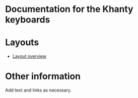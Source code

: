 # Documentation for the Khanty keyboards


# Layouts

-   [Layout overview](layout.html)

# Other information

Add text and links as necessary.

